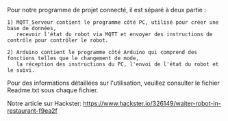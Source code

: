 Pour notre programme de projet connecté, il est séparé à deux partie :

	1) MQTT_Serveur contient le programme côté PC, utilisé pour créer une base de données, 
	   recevoir l'état du robot via MQTT et envoyer des instructions de contrôle pour contrôler le robot.
 
	2) Arduino contient le programme côté Arduino qui comprend des fonctions telles que le changement de mode, 
	   la réception des instructions du PC, l'envoi de l'état du robot et le suivi.
	   
Pour des informations détaillées sur l'utilisation, veuillez consulter le fichier Readme.txt sous chaque fichier.

Notre article sur Hackster: https://www.hackster.io/326149/waiter-robot-in-restaurant-f9ea2f
